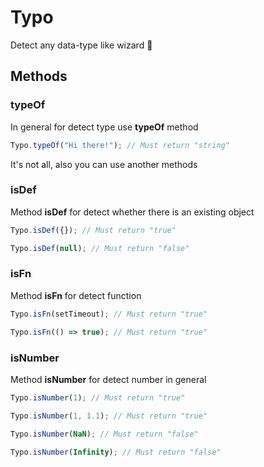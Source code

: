 # Typo
Detect any data-type like wizard 🌟

## Methods

### typeOf

In general for detect type use **typeOf** method

```javascript
Typo.typeOf("Hi there!"); // Must return "string"
```

It's not all, also you can use another methods



### isDef

Method **isDef** for detect whether there is an existing object

```javascript
Typo.isDef({}); // Must return "true"

Typo.isDef(null); // Must return "false"
```

### isFn

Method **isFn** for detect function

```javascript
Typo.isFn(setTimeout); // Must return "true"

Typo.isFn(() => true); // Must return "true"
```

### isNumber

Method **isNumber** for detect number in general

```javascript
Typo.isNumber(1); // Must return "true"

Typo.isNumber(1, 1.1); // Must return "true"

Typo.isNumber(NaN); // Must return "false"

Typo.isNumber(Infinity); // Must return "false"
```
